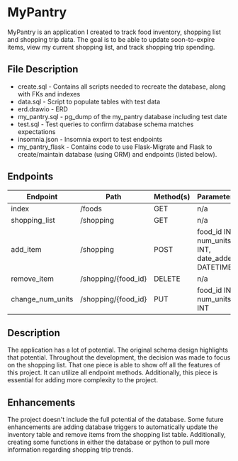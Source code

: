 # MyPantry

MyPantry is an application I created to track food inventory, shopping list and shopping trip data.  The goal is to be able to update soon-to-expire items, view my current shopping list, and track shopping trip spending.

## File Description

* create.sql - Contains all scripts needed to recreate the database, along with FKs and indexes
* data.sql - Script to populate tables with test data
* erd.drawio - ERD
* my_pantry.sql - pg_dump of the my_pantry database including test date
* test.sql - Test queries to confirm database schema matches expectations
* insomnia.json - Insomnia export to test endpoints
* my_pantry_flask - Contains code to use Flask-Migrate and Flask to create/maintain database (using ORM) and endpoints (listed below).

## Endpoints

Endpoint | Path | Method(s) | Parameter(s)
---|---|---|---
index|/foods|GET|n/a
shopping_list|/shopping|GET|n/a
add_item|/shopping|POST|food_id INT, num_units INT, date_added DATETIME
remove_item|/shopping/{food_id}|DELETE|n/a
change_num_units|/shopping/{food_id}|PUT|food_id INT, num_units INT

## Description
The application has a lot of potential.  The original schema design highlights that potential.  Throughout the development, the decision was made to focus on the shopping list.  That one piece is able to show off all the features of this project.  It can utilize all endpoint methods.  Additionally, this piece is essential for adding more complexity to the project.

## Enhancements

The project doesn't include the full potential of the database.  Some future enhancements are adding database triggers to automatically update the inventory table and remove items from the shopping list table.  Additionally, creating some functions in either the database or python to pull more information regarding shopping trip trends.
